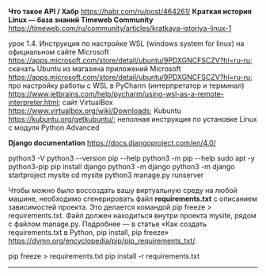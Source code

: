**Что такое API / Хабр** https://habr.com/ru/post/464261/ 
**Краткая история Linux — база знаний Timeweb Community** https://timeweb.com/ru/community/articles/kratkaya-istoriya-linux-1 

урок 1.4. Инструкция по настройке WSL (windows system for linux) на официальном сайте Microsoft https://apps.microsoft.com/store/detail/ubuntu/9PDXGNCFSCZV?hl=ru-ru; 
скачать Ubuntu из магазина приложений Microsoft https://apps.microsoft.com/store/detail/ubuntu/9PDXGNCFSCZV?hl=ru-ru; 
про настройку работы с WSL в PyCharm (интерпретатор и терминал) https://www.jetbrains.com/help/pycharm/using-wsl-as-a-remote-interpreter.html; 
сайт VirtualBox https://www.virtualbox.org/wiki/Downloads;
Kubuntu https://kubuntu.org/getkubuntu/;
неполная инструкция по установке Linux с модуля Python Advanced

**Django documentation** https://docs.djangoproject.com/en/4.0/

python3 -V
python3 --version
pip --help
python3 -m pip --help
sudo apt -y python3-pip
pip install django
python3 -m django
python3 -m django startproject mysite
cd mysite
python3 manage.py runserver

Чтобы можно было воссоздать вашу виртуальную среду на любой машине, необходимо сгенерировать файл **requirements.txt** с описанием зависимостей проекта. Это делается командой pip freeze > requirements.txt. Файл должен находиться внутри проекта mysite, рядом с файлом manage.py. Подробнее — в статье «Как создать requirements.txt в Python, pip install, pip freeze» https://dvmn.org/encyclopedia/pip/pip_requirements_txt/. 

pip freeze > requirements.txt
pip install -r requirements.txt

**  ** 
